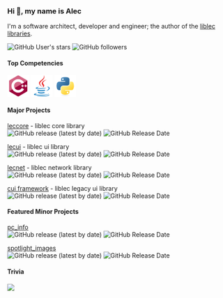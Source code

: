 ### Hi 👋, my name is Alec

I'm a software architect, developer and engineer; the author of the [liblec libraries](https://github.com/alecmus/liblec).

![GitHub User's stars](https://img.shields.io/github/stars/alecmus?affiliations=OWNER&logo=GitHub&logoColor=white)
![GitHub followers](https://img.shields.io/github/followers/alecmus?logo=GitHub&logoColor=white)

#### Top Competencies
<img src="https://github.com/devicons/devicon/blob/master/icons/cplusplus/cplusplus-original.svg" alt="C++" height="50" width="50" /> <img src="https://github.com/devicons/devicon/blob/master/icons/java/java-original.svg" alt="Java" width="50" height="50" /> <img src="https://github.com/devicons/devicon/blob/master/icons/python/python-original.svg" alt="Python" width="50" height="50" />
<br>

#### Major Projects
<p>
  <a href="https://github.com/alecmus/leccore">leccore</a> - liblec core library
  <br>
  <img alt="GitHub release (latest by date)" src="https://img.shields.io/github/v/release/alecmus/leccore">
  <img alt="GitHub Release Date" src="https://img.shields.io/github/release-date/alecmus/leccore">
</p>

<p>
  <a href="https://github.com/alecmus/lecui">lecui</a> - liblec ui library
  <br>
  <img alt="GitHub release (latest by date)" src="https://img.shields.io/github/v/release/alecmus/lecui">
  <img alt="GitHub Release Date" src="https://img.shields.io/github/release-date/alecmus/lecui">
</p>

<p>
  <a href="https://github.com/alecmus/lecnet">lecnet</a> - liblec network library
  <br>
  <img alt="GitHub release (latest by date)" src="https://img.shields.io/github/v/release/alecmus/lecnet">
  <img alt="GitHub Release Date" src="https://img.shields.io/github/release-date/alecmus/lecnet">
</p>

<p>
  <a href="https://github.com/alecmus/cui">cui framework</a> - liblec legacy ui library
  <br>
  <img alt="GitHub release (latest by date)" src="https://img.shields.io/github/v/release/alecmus/cui">
  <img alt="GitHub Release Date" src="https://img.shields.io/github/release-date/alecmus/cui">
</p>

#### Featured Minor Projects
<a href="https://github.com/alecmus/pc_info">pc_info</a>
<br>
<img alt="GitHub release (latest by date)" src="https://img.shields.io/github/v/release/alecmus/pc_info">
<img alt="GitHub Release Date" src="https://img.shields.io/github/release-date/alecmus/pc_info">
<br>

<a href="https://github.com/alecmus/spotlight_images">spotlight_images</a>
<br>
<img alt="GitHub release (latest by date)" src="https://img.shields.io/github/v/release/alecmus/spotlight_images">
<img alt="GitHub Release Date" src="https://img.shields.io/github/release-date/alecmus/spotlight_images">
<br>

#### Trivia
<a href="https://github.com/alecmus">
  <img align="center" src="https://github-readme-stats.vercel.app/api/top-langs/?username=alecmus&theme=light&hide_langs_below=1&hide=c&langs_count=6&layout=compact" />
</a>

<!--
**alecmus/alecmus** is a ✨ _special_ ✨ repository because its `README.md` (this file) appears on your GitHub profile.

Here are some ideas to get you started:

- 🔭 I’m currently working on ...
- 🌱 I’m currently learning ...
- 👯 I’m looking to collaborate on ...
- 🤔 I’m looking for help with ...
- 💬 Ask me about ...
- 📫 How to reach me: ...
- 😄 Pronouns: ...
- ⚡ Fun fact: ...
-->
